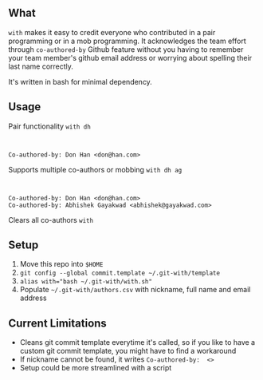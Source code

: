 
## What
`with` makes it easy to credit everyone who contributed in a pair programming or in a mob programming. It acknowledges the team effort through `co-authored-by` Github feature without you having to remember your team member's github email address or worrying about spelling their last name correctly.

It's written in bash for minimal dependency.


## Usage

Pair functionality
`with dh`

```


Co-authored-by: Don Han <don@han.com>
```


Supports multiple co-authors or mobbing
`with dh ag`
```


Co-authored-by: Don Han <don@han.com>
Co-authored-by: Abhishek Gayakwad <abhishek@gayakwad.com>
```

Clears all co-authors
`with`


## Setup

1. Move this repo into `$HOME`
1. `git config --global commit.template ~/.git-with/template`
1. `alias with="bash ~/.git-with/with.sh"`
1. Populate `~/.git-with/authors.csv` with nickname, full name and email address


## Current Limitations

- Cleans git commit template everytime it's called, so if you like to have a custom git commit template, you might have to find a workaround
- If nickname cannot be found, it writes `Co-authored-by:  <>`
- Setup could be more streamlined with a script
